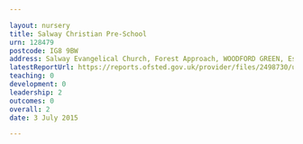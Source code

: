 ```yaml
---

layout: nursery
title: Salway Christian Pre-School
urn: 128479
postcode: IG8 9BW
address: Salway Evangelical Church, Forest Approach, WOODFORD GREEN, Essex, IG8 9BW
latestReportUrl: https://reports.ofsted.gov.uk/provider/files/2498730/urn/128479.pdf
teaching: 0
development: 0
leadership: 2
outcomes: 0
overall: 2
date: 3 July 2015

---
```

